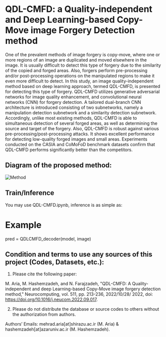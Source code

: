 # QDL-CMFD: a Quality-independent and Deep Learning-based Copy-Move image Forgery Detection method

One of the prevalent methods of image forgery is copy-move, where one or more regions of an image are duplicated and moved elsewhere in the image. It is usually difficult to detect this type of forgery due to the similarity of the copied and forged areas. Also, forgers perform pre-processing and/or post-processing operations on the manipulated regions to make it even more difficult to detect. In this study, an image quality-independent method based on deep learning approach, termed QDL-CMFD, is presented for detecting this type of forgery. QDL-CMFD utilizes generative adversarial networks for image quality enhancement, and convolutional neural networks (CNN) for forgery detection. A tailored dual-branch CNN architecture is introduced consisting of two subnetworks, namely a manipulation detection subnetwork and a similarity detection subnetwork. Accordingly, unlike most existing methods, QDL-CMFD is able to simultaneous detection of several forged areas, as well as determining the source and target of the forgery. Also, QDL-CMFD is robust against various pre-processing/post-processing attacks. It shows excellent performance for detecting low-quality forged images and small areas. Experiments conducted on the CASIA and CoMoFoD benchmark datasets confirm that QDL-CMFD performs significantly better than the competitors.


## Diagram of the proposed method:

![Method](https://github.com/M-Hashemzadeh/QDL-CMFD/assets/59253242/cfb7fa4a-2574-49ea-a11f-4024d16881cb)

## Train/Inference

You may use QDL-CMFD.ipynb, inference is as simple as:

# Example
pred = QDLCMFD_decoder(model, image)

## Condition and terms to use any sources of this project (Codes, Datasets, etc.):

1) Please cite the following paper:

M. Aria, M. Hashemzadeh, and N. Farajzadeh, "QDL-CMFD: A Quality-independent and deep Learning-based Copy-Move image forgery detection method," Neurocomputing, vol. 511, pp. 213-236, 2022/10/28/ 2022, doi: https://doi.org/10.1016/j.neucom.2022.09.017.

2) Please do not distribute the database or source codes to others without the authorization from authors.

Authors’ Emails: mehrad.aria[at]shirazu.ac.ir (M. Aria) & hashemzadeh[at]azaruniv.ac.ir (M. Hashemzadeh).
